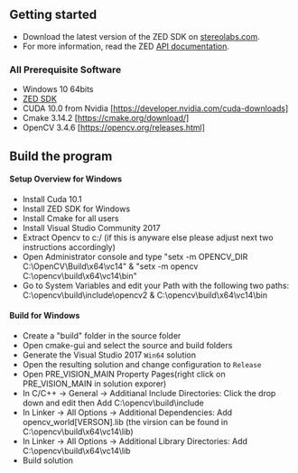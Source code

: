 ## Getting started

- Download the latest version of the ZED SDK on [stereolabs.com](https://www.stereolabs.com).
- For more information, read the ZED [API documentation](https://www.stereolabs.com/developers/documentation/API/).

### All Prerequisite Software

- Windows 10 64bits
- [ZED SDK](https://www.stereolabs.com/developers/release/#sdkdownloads_anchor)
- CUDA 10.0 from Nvidia [https://developer.nvidia.com/cuda-downloads]
- Cmake 3.14.2 [https://cmake.org/download/]
- OpenCV 3.4.6 [https://opencv.org/releases.html]


## Build the program

#### Setup Overview for Windows

- Install Cuda 10.1
- Install ZED SDK for Windows
- Install Cmake for all users
- Install Visual Studio Community 2017
- Extract Opencv to c:/ (if this is anyware else please adjust next two instructions accordingly) 
- Open Administrator console and type "setx -m OPENCV_DIR C:\OpenCV\Build\x64\vc14" & "setx -m opencv C:\opencv\build\x64\vc14\bin"
- Go to System Variables and edit your Path with the following two paths: C:\opencv\build\include\opencv2 & C:\opencv\build\x64\vc14\bin


#### Build for Windows

- Create a "build" folder in the source folder
- Open cmake-gui and select the source and build folders
- Generate the Visual Studio 2017 `Win64` solution
- Open the resulting solution and change configuration to `Release`
- Open PRE_VISION_MAIN Property Pages(right click on PRE_VISION_MAIN in solution exporer)
- In C/C++ -> General -> Additianal Include Directories: Click the drop down and edit then Add C:\opencv\build\include
- In Linker -> All Options -> Additional Dependencies: Add opencv_world[VERSON].lib (the virsion can be found in C:\opencv\build\x64\vc14\lib)
- In Linker -> All Options -> Additional Library Directories: Add C:\opencv\build\x64\vc14\lib
- Build solution